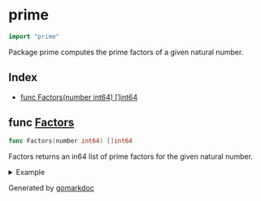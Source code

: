 <!-- Code generated by gomarkdoc. DO NOT EDIT -->

# prime

```go
import "prime"
```

Package prime computes the prime factors of a given natural number.

## Index

- [func Factors(number int64) []int64](<#func-factors>)


## func [Factors](<https://github.com/vpayno/exercism-workspace/blob/main/go/prime-factors/prime_factors.go#L5>)

```go
func Factors(number int64) []int64
```

Factors returns an in64 list of prime factors for the given natural number.

<details><summary>Example</summary>
<p>

```go
{
	fmt.Printf("%d: %v\n", 60, Factors(60))

}
```

#### Output

```
60: [2 2 3 5]
```

</p>
</details>



Generated by [gomarkdoc](<https://github.com/princjef/gomarkdoc>)
